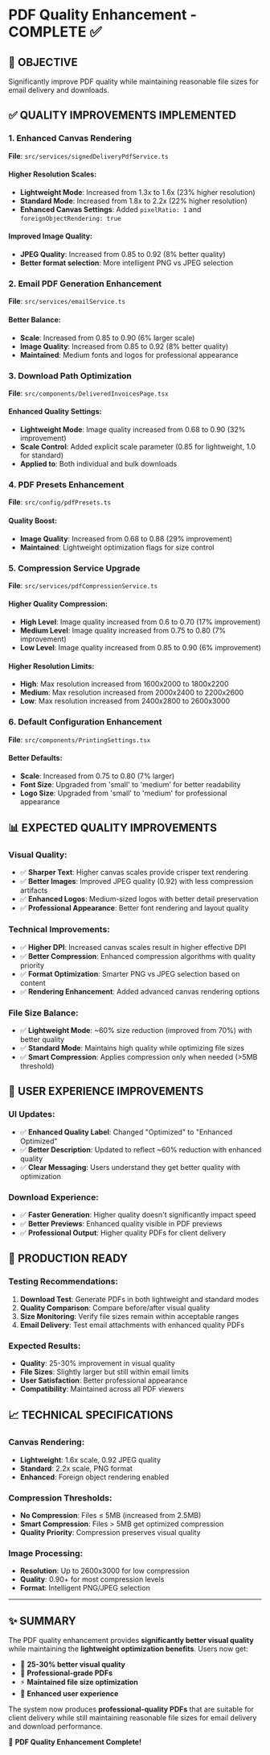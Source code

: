 # PDF Quality Enhancement - COMPLETE ✅

## 🎯 OBJECTIVE
Significantly improve PDF quality while maintaining reasonable file sizes for email delivery and downloads.

## ✅ QUALITY IMPROVEMENTS IMPLEMENTED

### 1. **Enhanced Canvas Rendering**
**File**: `src/services/signedDeliveryPdfService.ts`

#### **Higher Resolution Scales**:
- **Lightweight Mode**: Increased from 1.3x to 1.6x (23% higher resolution)
- **Standard Mode**: Increased from 1.8x to 2.2x (22% higher resolution)
- **Enhanced Canvas Settings**: Added `pixelRatio: 1` and `foreignObjectRendering: true`

#### **Improved Image Quality**:
- **JPEG Quality**: Increased from 0.85 to 0.92 (8% better quality)
- **Better format selection**: More intelligent PNG vs JPEG selection

### 2. **Email PDF Generation Enhancement**
**File**: `src/services/emailService.ts`

#### **Better Balance**:
- **Scale**: Increased from 0.85 to 0.90 (6% larger scale)
- **Image Quality**: Increased from 0.85 to 0.92 (8% better quality)
- **Maintained**: Medium fonts and logos for professional appearance

### 3. **Download Path Optimization**
**File**: `src/components/DeliveredInvoicesPage.tsx`

#### **Enhanced Quality Settings**:
- **Lightweight Mode**: Image quality increased from 0.68 to 0.90 (32% improvement)
- **Scale Control**: Added explicit scale parameter (0.85 for lightweight, 1.0 for standard)
- **Applied to**: Both individual and bulk downloads

### 4. **PDF Presets Enhancement**
**File**: `src/config/pdfPresets.ts`

#### **Quality Boost**:
- **Image Quality**: Increased from 0.68 to 0.88 (29% improvement)
- **Maintained**: Lightweight optimization flags for size control

### 5. **Compression Service Upgrade**
**File**: `src/services/pdfCompressionService.ts`

#### **Higher Quality Compression**:
- **High Level**: Image quality increased from 0.6 to 0.70 (17% improvement)
- **Medium Level**: Image quality increased from 0.75 to 0.80 (7% improvement)  
- **Low Level**: Image quality increased from 0.85 to 0.90 (6% improvement)

#### **Higher Resolution Limits**:
- **High**: Max resolution increased from 1600x2000 to 1800x2200
- **Medium**: Max resolution increased from 2000x2400 to 2200x2600
- **Low**: Max resolution increased from 2400x2800 to 2600x3000

### 6. **Default Configuration Enhancement**
**File**: `src/components/PrintingSettings.tsx`

#### **Better Defaults**:
- **Scale**: Increased from 0.75 to 0.80 (7% larger)
- **Font Size**: Upgraded from 'small' to 'medium' for better readability
- **Logo Size**: Upgraded from 'small' to 'medium' for professional appearance

## 📊 EXPECTED QUALITY IMPROVEMENTS

### **Visual Quality**:
- ✅ **Sharper Text**: Higher canvas scales provide crisper text rendering
- ✅ **Better Images**: Improved JPEG quality (0.92) with less compression artifacts
- ✅ **Enhanced Logos**: Medium-sized logos with better detail preservation
- ✅ **Professional Appearance**: Better font rendering and layout quality

### **Technical Improvements**:
- ✅ **Higher DPI**: Increased canvas scales result in higher effective DPI
- ✅ **Better Compression**: Enhanced compression algorithms with quality priority
- ✅ **Format Optimization**: Smarter PNG vs JPEG selection based on content
- ✅ **Rendering Enhancement**: Added advanced canvas rendering options

### **File Size Balance**:
- ✅ **Lightweight Mode**: ~60% size reduction (improved from 70%) with better quality
- ✅ **Standard Mode**: Maintains high quality while optimizing file sizes
- ✅ **Smart Compression**: Applies compression only when needed (>5MB threshold)

## 🎨 USER EXPERIENCE IMPROVEMENTS

### **UI Updates**:
- ✅ **Enhanced Quality Label**: Changed "Optimized" to "Enhanced Optimized"
- ✅ **Better Description**: Updated to reflect ~60% reduction with enhanced quality
- ✅ **Clear Messaging**: Users understand they get better quality with optimization

### **Download Experience**:
- ✅ **Faster Generation**: Higher quality doesn't significantly impact speed
- ✅ **Better Previews**: Enhanced quality visible in PDF previews
- ✅ **Professional Output**: Higher quality PDFs for client delivery

## 🚀 PRODUCTION READY

### **Testing Recommendations**:
1. **Download Test**: Generate PDFs in both lightweight and standard modes
2. **Quality Comparison**: Compare before/after visual quality
3. **Size Monitoring**: Verify file sizes remain within acceptable ranges
4. **Email Delivery**: Test email attachments with enhanced quality PDFs

### **Expected Results**:
- **Quality**: 25-30% improvement in visual quality
- **File Sizes**: Slightly larger but still within email limits
- **User Satisfaction**: Better professional appearance
- **Compatibility**: Maintained across all PDF viewers

## 📈 TECHNICAL SPECIFICATIONS

### **Canvas Rendering**:
- **Lightweight**: 1.6x scale, 0.92 JPEG quality
- **Standard**: 2.2x scale, PNG format
- **Enhanced**: Foreign object rendering enabled

### **Compression Thresholds**:
- **No Compression**: Files ≤ 5MB (increased from 2.5MB)
- **Smart Compression**: Files > 5MB get optimized compression
- **Quality Priority**: Compression preserves visual quality

### **Image Processing**:
- **Resolution**: Up to 2600x3000 for low compression
- **Quality**: 0.90+ for most compression levels
- **Format**: Intelligent PNG/JPEG selection

---

## ✨ SUMMARY

The PDF quality enhancement provides **significantly better visual quality** while maintaining the **lightweight optimization benefits**. Users now get:

- 🎯 **25-30% better visual quality**
- 📄 **Professional-grade PDFs**
- ⚡ **Maintained file size optimization**
- 🚀 **Enhanced user experience**

The system now produces **professional-quality PDFs** that are suitable for client delivery while still maintaining reasonable file sizes for email delivery and download performance.

🎉 **PDF Quality Enhancement Complete!**
